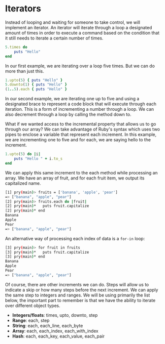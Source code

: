 Iterators
=========
Instead of looping and waiting for someone to take control, we will implement an
iterator. An iterator will iterate through a loop a designated amount of times
in order to execute a command based on the condition that it still needs to
iterate a certain number of times.

```ruby
5.times do
	puts "Hello"
end
```

In our first example, we are iterating over a loop five times. But we can do
more than just this.

```ruby
1.upto(5) { puts "Hello" }
5.downto(1) { puts "Hello" }
(1..5).each { puts "Hello" }
```

In our second example, we are iterating one up to five and using a designated
brace to represent a code block that will execute through each iteration. This
is a form of incrementing a number through a loop. We can also decrement through
a loop by calling the method down to.

What if we wanted access to the incremental property that allows us to go
through our array? We can take advantage of Ruby's syntax which uses two pipes
to enclose a variable that represent each increment. In this example, we are
incrementing one to five and for each, we are saying hello to the increment.

```ruby
1.upto(5) do |i|
	puts "Hello " + i.to_s
end
```

We can apply this same increment to the each method while processing an array.
We have an array of fruit, and for each fruit item, we output its capitalized
name.

```bash
[1] pry(main)> fruits = ['banana', 'apple', 'pear']
=> ["banana", "apple", "pear"]
[2] pry(main)> fruits.each do |fruit|
[2] pry(main)*   puts fruit.capitalize
[2] pry(main)* end
Banana
Apple
Pear
=> ["banana", "apple", "pear"]
```

An alternative way of processing each index of data is a `for-in` loop:
```bash
[3] pry(main)> for fruit in fruits
[3] pry(main)*   puts fruit.capitalize
[3] pry(main)* end  
Banana
Apple
Pear
=> ["banana", "apple", "pear"]
```

Of course, there are other increments we can do. Steps will allow us to indicate
a skip or how many steps before the next increment. We can apply the same step
to integers and ranges. We will be using primarily the list below, the important
part to remember is that we have the ability to iterate over different object
types.

- **Integers/floats**: times, upto, downto, step
- **Range**: each, step
- **String**: each, each_line, each_byte
- **Array**: each, each_index, each_with_index
- **Hash**: each, each_key, each_value, each_pair
